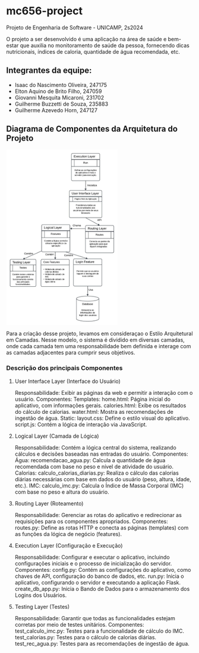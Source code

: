 # mc656-project
Projeto de Engenharia de Software - UNICAMP, 2s2024

O projeto a ser desenvolvido é uma aplicação na área de saúde e bem-estar que auxilia no monitoramento de saúde da pessoa, fornecendo dicas nutricionais, índices de caloria, quantidade de água recomendada, etc.

## Integrantes da equipe:

* Isaac do Nascimento Oliveira, 247175
* Elton Aquino de Brito Filho, 247059
* Giovanni Mesquita Micaroni, 231702
* Guilherme Buzzetti de Souza, 235883
* Guilherme Azevedo Horn, 247127

## Diagrama de Componentes da Arquitetura do Projeto

<img src="images/Mapa conceitual.jpeg" alt="Mapa conceitual" width="300" align="center">

Para a criação desse projeto, levamos em consideraçao o Estilo Arquitetural em Camadas. Nesse modelo, o sistema é dividido em diversas camadas, onde cada camada tem uma responsabilidade bem definida e interage com as camadas adjacentes para cumprir seus objetivos.

### Descrição dos principais Componentes

1. User Interface Layer (Interface do Usuário)

    Responsabilidade: Exibir as páginas da web e permitir a interação com o usuário.
    Componentes:
        Templates:
            home.html: Página inicial do aplicativo, com informações gerais.
            calories.html: Exibe os resultados do cálculo de calorias.
            water.html: Mostra as recomendações de ingestão de água.
        Static:
            layout.css: Define o estilo visual do aplicativo.
            script.js: Contém a lógica de interação via JavaScript.

2. Logical Layer (Camada de Lógica)

    Responsabilidade: Contém a lógica central do sistema, realizando cálculos e decisões baseadas nas entradas do usuário.
    Componentes:
        Água:
            recomendacao_agua.py: Calcula a quantidade de água recomendada com base no peso e nível de atividade do usuário.
        Calorias:
            calculo_calorias_diarias.py: Realiza o cálculo das calorias diárias necessárias com base em dados do usuário (peso, altura, idade, etc.).
        IMC:
            calculo_imc.py: Calcula o Índice de Massa Corporal (IMC) com base no peso e altura do usuário.

3. Routing Layer (Roteamento)

    Responsabilidade: Gerenciar as rotas do aplicativo e redirecionar as requisições para os componentes apropriados.
    Componentes:
        routes.py: Define as rotas HTTP e conecta as páginas (templates) com as funções da lógica de negócio (features).

4. Execution Layer (Configuração e Execução)

    Responsabilidade: Configurar e executar o aplicativo, incluindo configurações iniciais e o processo de inicialização do servidor.
    Componentes:
        config.py: Contém as configurações do aplicativo, como chaves de API, configuração do banco de dados, etc.
        run.py: Inicia o aplicativo, configurando o servidor e executando a aplicação Flask.
        create_db_app.py: Inicia o Bando de Dados para o armazenamento dos Logins dos Usuários.

5. Testing Layer (Testes)

    Responsabilidade: Garantir que todas as funcionalidades estejam corretas por meio de testes unitários.
    Componentes:
        test_calculo_imc.py: Testes para a funcionalidade de cálculo do IMC.
        test_calorias.py: Testes para o cálculo de calorias diárias.
        test_rec_agua.py: Testes para as recomendações de ingestão de água.